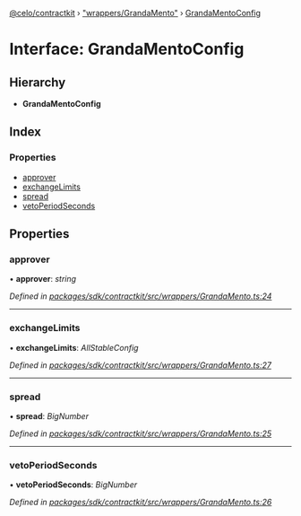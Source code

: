 [@celo/contractkit](../README.md) › ["wrappers/GrandaMento"](../modules/_wrappers_grandamento_.md) › [GrandaMentoConfig](_wrappers_grandamento_.grandamentoconfig.md)

# Interface: GrandaMentoConfig

## Hierarchy

* **GrandaMentoConfig**

## Index

### Properties

* [approver](_wrappers_grandamento_.grandamentoconfig.md#approver)
* [exchangeLimits](_wrappers_grandamento_.grandamentoconfig.md#exchangelimits)
* [spread](_wrappers_grandamento_.grandamentoconfig.md#spread)
* [vetoPeriodSeconds](_wrappers_grandamento_.grandamentoconfig.md#vetoperiodseconds)

## Properties

###  approver

• **approver**: *string*

*Defined in [packages/sdk/contractkit/src/wrappers/GrandaMento.ts:24](https://github.com/celo-org/celo-monorepo/blob/master/packages/sdk/contractkit/src/wrappers/GrandaMento.ts#L24)*

___

###  exchangeLimits

• **exchangeLimits**: *AllStableConfig*

*Defined in [packages/sdk/contractkit/src/wrappers/GrandaMento.ts:27](https://github.com/celo-org/celo-monorepo/blob/master/packages/sdk/contractkit/src/wrappers/GrandaMento.ts#L27)*

___

###  spread

• **spread**: *BigNumber*

*Defined in [packages/sdk/contractkit/src/wrappers/GrandaMento.ts:25](https://github.com/celo-org/celo-monorepo/blob/master/packages/sdk/contractkit/src/wrappers/GrandaMento.ts#L25)*

___

###  vetoPeriodSeconds

• **vetoPeriodSeconds**: *BigNumber*

*Defined in [packages/sdk/contractkit/src/wrappers/GrandaMento.ts:26](https://github.com/celo-org/celo-monorepo/blob/master/packages/sdk/contractkit/src/wrappers/GrandaMento.ts#L26)*
